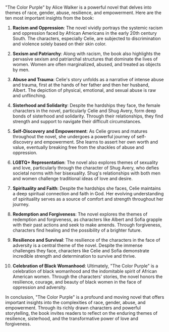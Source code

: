 "The Color Purple" by Alice Walker is a powerful novel that delves into themes of race, gender, abuse, resilience, and empowerment. Here are the ten most important insights from the book:

1. **Racism and Oppression**: The novel vividly portrays the systemic racism and oppression faced by African Americans in the early 20th century South. The characters, especially Celie, are subjected to discrimination and violence solely based on their skin color.

2. **Sexism and Patriarchy**: Along with racism, the book also highlights the pervasive sexism and patriarchal structures that dominate the lives of women. Women are often marginalized, abused, and treated as objects by men.

3. **Abuse and Trauma**: Celie's story unfolds as a narrative of intense abuse and trauma, first at the hands of her father and then her husband, Albert. The depiction of physical, emotional, and sexual abuse is raw and unflinching.

4. **Sisterhood and Solidarity**: Despite the hardships they face, the female characters in the novel, particularly Celie and Shug Avery, form deep bonds of sisterhood and solidarity. Through their relationships, they find strength and support to navigate their difficult circumstances.

5. **Self-Discovery and Empowerment**: As Celie grows and matures throughout the novel, she undergoes a powerful journey of self-discovery and empowerment. She learns to assert her own worth and value, eventually breaking free from the shackles of abuse and oppression.

6. **LGBTQ+ Representation**: The novel also explores themes of sexuality and love, particularly through the character of Shug Avery, who defies societal norms with her bisexuality. Shug's relationships with both men and women challenge traditional ideas of love and desire.

7. **Spirituality and Faith**: Despite the hardships she faces, Celie maintains a deep spiritual connection and faith in God. Her evolving understanding of spirituality serves as a source of comfort and strength throughout her journey.

8. **Redemption and Forgiveness**: The novel explores the themes of redemption and forgiveness, as characters like Albert and Sofia grapple with their past actions and seek to make amends. Through forgiveness, characters find healing and the possibility of a brighter future.

9. **Resilience and Survival**: The resilience of the characters in the face of adversity is a central theme of the novel. Despite the immense challenges they face, characters like Celie and Sofia demonstrate incredible strength and determination to survive and thrive.

10. **Celebration of Black Womanhood**: Ultimately, "The Color Purple" is a celebration of black womanhood and the indomitable spirit of African American women. Through the characters' stories, the novel honors the resilience, courage, and beauty of black women in the face of oppression and adversity.

In conclusion, "The Color Purple" is a profound and moving novel that offers important insights into the complexities of race, gender, abuse, and empowerment. Through its richly drawn characters and powerful storytelling, the book invites readers to reflect on the enduring themes of resilience, sisterhood, and the transformative power of love and forgiveness.